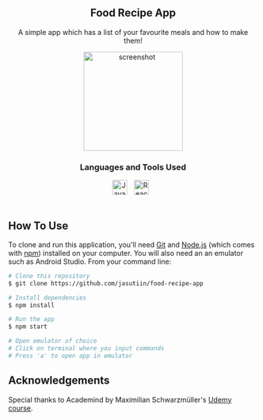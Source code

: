 <div align="center">
  <h2>Food Recipe App</h2>
  <p>A simple app which has a list of your favourite meals and how to make them!</p>
</div>

<p align="center">
  <img src="https://github.com/jasutiin/food-recipe-app/blob/main/assets/images/app_preview.gif" alt="screenshot" width="200">
</p>

<div align="center">
<h3>Languages and Tools Used</h3>
<a href="https://www.javascript.com/" target="blank"><img alt="Javascript" width="30px" style="padding-right:10px;" src="https://cdn.jsdelivr.net/gh/devicons/devicon/icons/javascript/javascript-original.svg" /></a>
<a href="https://react.dev/" target="blank"><img alt="React" width="30px" style="padding-right:10px;" src="https://cdn.jsdelivr.net/gh/devicons/devicon/icons/react/react-original.svg" /></a>
</div>
<br>

## How To Use

To clone and run this application, you'll need [Git](https://git-scm.com) and [Node.js](https://nodejs.org/en/download/) (which comes with [npm](http://npmjs.com)) installed on your computer. You will also need an an emulator such as Android Studio. From your command line:

```bash
# Clone this repository
$ git clone https://github.com/jasutiin/food-recipe-app

# Install dependencies
$ npm install

# Run the app
$ npm start

# Open emulator of choice
# Click on terminal where you input commands
# Press 'a' to open app in emulator
```

<h2>Acknowledgements</h2>
<p>Special thanks to Academind by Maximilian Schwarzmüller's <a href="https://www.udemy.com/course/react-native-the-practical-guide/" alt="udemy link" target="blank">Udemy course</a>.</p>


